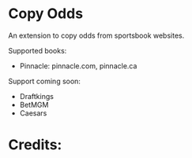# Copy Odds

An extension to copy odds from sportsbook websites.

Supported books:
- Pinnacle: pinnacle.com, pinnacle.ca

Support coming soon:
- Draftkings
- BetMGM
- Caesars

# Credits: